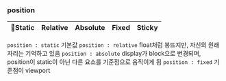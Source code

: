 ### position

| 📌Static | Relative | Absolute | Fixed | Sticky |
| -------- | -------- | -------- | ----- | ------ |

`position : static` 기본값
`position : relative` float처럼 붕뜨지만, 자신의 원래 자리는 기억하고 있음
`position : absolute` display가 block으로 변경되며, position이 static이 아닌 다른 요소를 기준점으로 움직이게 됨
`position : fixed` 기준점이 viewport
